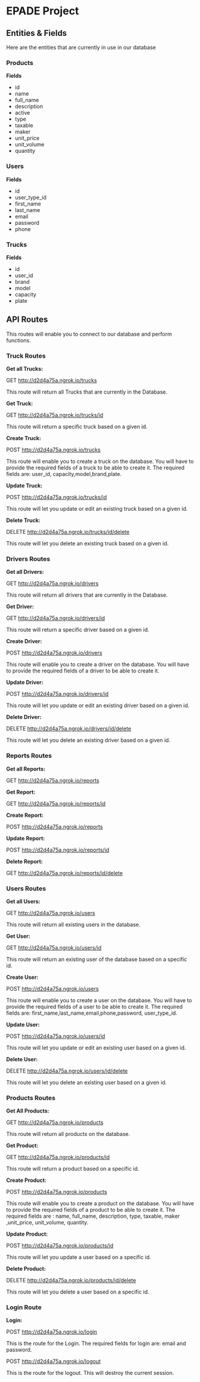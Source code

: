 # EPADE Project

## Entities & Fields

Here are the entities that are currently in use in our database

### Products 
**Fields**

* id
* name
* full_name
* description
* active
* type
* taxable
* maker
* unit_price
* unit_volume
* quantity

### Users
**Fields**

* id
* user_type_id
* first_name
* last_name
* email
* password
* phone



### Trucks
**Fields**

* id
* user_id
* brand
* model
* capacity
* plate


## API Routes

This routes will enable you to connect to our database and perform functions.

### Truck Routes

**Get all Trucks:**

GET http://d2d4a75a.ngrok.io/trucks

This route will return all Trucks that are currently in the Database.

**Get Truck:** 

GET http://d2d4a75a.ngrok.io/trucks/id

This route will return a specific truck based on a given id.

**Create Truck:**

POST http://d2d4a75a.ngrok.io/trucks

This route will enable you to create a truck on the database. You will have to provide the required fields of a truck to be able to create it. The required fields are: user_id, capacity,model,brand,plate.

**Update Truck:**

POST http://d2d4a75a.ngrok.io/trucks/id

This route will let you update or edit an existing truck based on a given id.

**Delete Truck:**

DELETE http://d2d4a75a.ngrok.io/trucks/id/delete

This route will let you delete an existing truck based on a given id.

### Drivers Routes

**Get all Drivers:**

GET http://d2d4a75a.ngrok.io/drivers

This route will return all drivers that are currently in the Database.

**Get Driver:** 

GET http://d2d4a75a.ngrok.io/drivers/id

This route will return a specific driver based on a given id.

**Create Driver:**

POST http://d2d4a75a.ngrok.io/drivers

This route will enable you to create a driver on the database. You will have to provide the required fields of a driver to be able to create it.

**Update Driver:**

POST http://d2d4a75a.ngrok.io/drivers/id

This route will let you update or edit an existing driver based on a given id.

**Delete Driver:**

DELETE http://d2d4a75a.ngrok.io/drivers/id/delete

This route will let you delete an existing driver based on a given id.

### Reports Routes

**Get all Reports:**

GET http://d2d4a75a.ngrok.io/reports

**Get Report:**

GET http://d2d4a75a.ngrok.io/reports/id

**Create Report:**

POST http://d2d4a75a.ngrok.io/reports

**Update Report:**

POST http://d2d4a75a.ngrok.io/reports/id

**Delete Report:**

GET http://d2d4a75a.ngrok.io/reports/id/delete

### Users Routes

**Get all Users:**

GET http://d2d4a75a.ngrok.io/users

This route will return all existing users in the database.

**Get User:**

GET http://d2d4a75a.ngrok.io/users/id

This route will return an existing user of the database based on a specific id.

**Create User:**

POST http://d2d4a75a.ngrok.io/users

This route will enable you to create a user on the database. You will have to provide the required fields of a user to be able to create it. The required fields are: first_name,last_name,email,phone,password,
user_type_id.

**Update User:**

POST http://d2d4a75a.ngrok.io/users/id

This route will let you update or edit an existing user based on a given id.

**Delete User:**

DELETE http://d2d4a75a.ngrok.io/users/id/delete

This route will let you delete an existing user based on a given id.

### Products Routes

**Get All Products:**

GET http://d2d4a75a.ngrok.io/products

This route will return all products on the database.

**Get Product:**

GET http://d2d4a75a.ngrok.io/products/id

This route will return a product based on a specific id.

**Create Product:**

POST http://d2d4a75a.ngrok.io/products

This route will enable you to create a product on the database. You will have to provide the required fields of a product to be able to create it. The required fields are : name, full_name, description,
type, taxable, maker ,unit_price, unit_volume, quantity.

**Update Product:**

POST http://d2d4a75a.ngrok.io/products/id

This route will let you update a user based on a specific id.

**Delete Product:**

DELETE http://d2d4a75a.ngrok.io/products/id/delete

This route will let you delete a user based on a specific id.

### Login Route

**Login:**

POST http://d2d4a75a.ngrok.io/login

This is the route for the Login. The required fields for login are: email and password.

POST http://d2d4a75a.ngrok.io/logout

This is the route for the logout. This will destroy the current session.